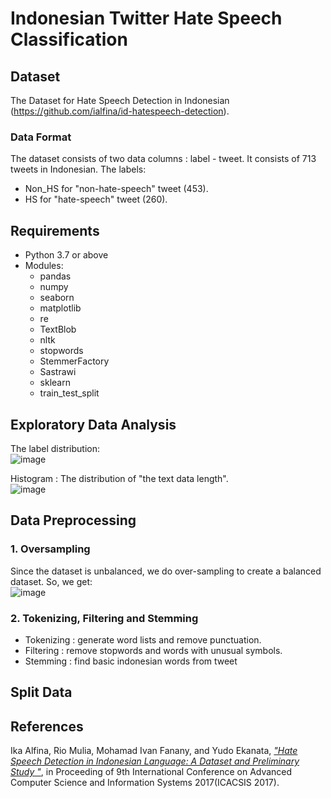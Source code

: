 # Indonesian Twitter Hate Speech Classification

## Dataset
The Dataset for Hate Speech Detection in Indonesian (https://github.com/ialfina/id-hatespeech-detection).

### Data Format
The dataset consists of two data columns : label - tweet. It consists of 713 tweets in Indonesian.
The labels:
- Non_HS for "non-hate-speech" tweet (453).
- HS for "hate-speech" tweet (260).

## Requirements
* Python 3.7 or above
* Modules:
  * pandas
  * numpy
  * seaborn
  * matplotlib
  * re
  * TextBlob
  * nltk
  * stopwords
  * StemmerFactory
  * Sastrawi
  * sklearn
  * train_test_split

## Exploratory Data Analysis
The label distribution:\
![image](https://user-images.githubusercontent.com/54148951/196093666-76586d09-1400-4522-a68b-b11716748ceb.png)

Histogram : The distribution of "the text data length".\
![image](https://user-images.githubusercontent.com/54148951/196093453-d2f81067-7430-4e0b-a3e9-98b536cfedc2.png)

## Data Preprocessing
### 1. Oversampling
Since the dataset is unbalanced, we do over-sampling to create a balanced dataset. So, we get:\
![image](https://user-images.githubusercontent.com/54148951/196094271-aba5c010-27bd-485d-a131-e4a2354c9363.png)
### 2. Tokenizing, Filtering and Stemming
* Tokenizing : generate word lists and remove punctuation.
* Filtering : remove stopwords and words with unusual symbols.
* Stemming : find basic indonesian words from tweet

## Split Data


## References
Ika Alfina, Rio Mulia, Mohamad Ivan Fanany, and Yudo Ekanata, [_"Hate Speech Detection in Indonesian Language: A Dataset and Preliminary Study
"_](https://ieeexplore.ieee.org/abstract/document/8355039), in Proceeding of 9th International Conference on Advanced Computer Science and Information Systems 2017(ICACSIS 2017).
